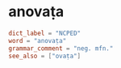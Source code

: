# anovaṭa

``` toml
dict_label = "NCPED"
word = "anovaṭa"
grammar_comment = "neg. mfn."
see_also = ["ovaṭa"]
```


